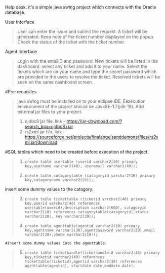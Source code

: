 Help desk.
it's a simple java swing project which connects with the Oracle database.

User Interface
>User can enter the issue and submit the request.
>A ticket will be generated. Keep note of the ticket number displayed on the popup.
>Check the status of the ticket with the ticket number.

Agent Interface
>Login with the emailID and password.
>New tickets will be listed in the dashboard. select any ticket and add it to your name.
>Select the tickets which are on your name and type the secret password which are provided to the users to resolve the ticket.
>Resolved tickets will be seen on the same dashboard screen.

#Pre-requisites
>java swing must be installed on to your eclipse IDE.
>Eexecution enivironment of the project should be JavaSE-1.7(jdk-19).
>Add external jar files to your project.
> 1. ojdbc8 jar file. link - https://jar-download.com/?search_box=ojdbc8+jar
> 2. rs2xml jar file. link - https://sourceforge.net/projects/finalangelsanddemons/files/rs2xml.jar/download

#SQL tables which need to be created before execution of the project.
>1.     create table usertable (userid varchar2(40) primary key,username varchar2(40), useremail varchar2(40));
>2.     create table catagorytable (catagoryid varchar2(10) primary key,catagoryname varchar2(20));
  insert some dummy values to the catagory.
>3.     create table tickettable (ticketid varchar2(40) primary key,userid varchar2(40) references usertable(userid),description varchar2(600), catagoryid varchar2(10) references catagorytable(catagoryid),status varchar2(20), key varchar2(30));
>4.     create table agenttable(agentid varchar2(10) primary key,agentname varchar2(30),agentpassword varchar2(20),email varchar2(30),phone varchar2(10));
    #insert some dummy values into the agenttable.
>5.     create table tickethandle(tickethandleid varchar2(40) primary key,ticketid varchar2(40) references tickettable(ticketid),agentid varchar2(10) references agenttable(agentid), startdate date,enddate date);
